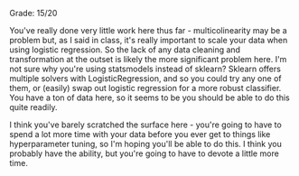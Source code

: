 Grade: 15/20  

You've really done very little work here thus far - multicolinearity may be a problem but, as I said in class, it's really important to scale your data when using logistic regression.  So the lack of any data cleaning and transformation at the outset is likely the more significant problem here. I'm not sure why you're using statsmodels instead of sklearn?  Sklearn offers multiple solvers with LogisticRegression, and so you could try any one of them, or (easily) swap out logistic regression for a more robust classifier.  You have a ton of data here, so it seems to be you should be able to do this quite readily.

I think you've barely scratched the surface here - you're going to have to spend a lot more time with your data before you ever get to things like hyperparameter tuning, so I'm hoping you'll be able to do this.  I think you probably have the ability, but you're going to have to devote a little more time.